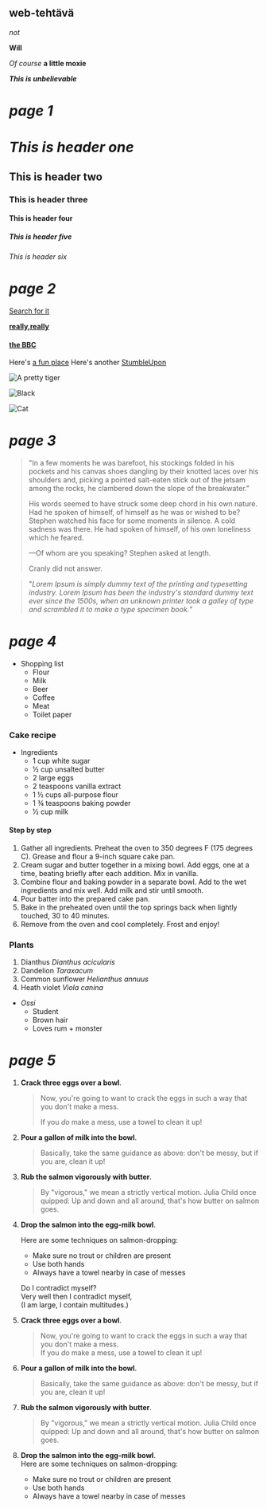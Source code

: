 ## <Ossi Muhonen> web-tehtävä


_not_

**Will**

_Of course_ **a little moxie**

**_This is unbelievable_**

# **_page 1_**


# **_This is header one_**

## This is header two

### This is header three

#### This is header four

##### This is header five

###### This is header six

# **_page 2_**

[<u>Search for it</u>](https://www.google.com)

[**really,really**](https://dailykitten.com)

#### [the BBC](https://www.bbc.co.uk/news:)

Here's [a fun place][1]
Here's another [StumbleUpon][2]

[1]: http://www.zombo.com
[2]: http://www.stumbleupon.com

![A pretty tiger](https://upload.wikimedia.org/wikipedia/commons/thumb/3/3f/Walking_tiger_female.jpg/1200px-Walking_tiger_female.jpg)

![Black][3] 

![Cat][4] 

[3]: https://upload.wikimedia.org/wikipedia/commons/a/a3/81_INF_DIV_SSI.jpg
[4]: https://icons.iconarchive.com/icons/google/noto-emoji-animals-nature/256/22221-cat-icon.png

# **_page 3_**

> "In a few moments he was barefoot, his stockings folded in his pockets and his
> canvas shoes dangling by their knotted laces over his shoulders and, picking a
>  pointed salt-eaten stick out of the jetsam among the rocks, he clambered down
>  the slope of the breakwater."
>
  > His words seemed to have struck some deep chord in his own nature. Had he spoken
> of himself, of himself as he was or wished to be? Stephen watched his face for some
> moments in silence. A cold sadness was there. He had spoken of himself, of his own
> loneliness which he feared.
>
> —Of whom are you speaking? Stephen asked at length.
>
> Cranly did not answer.

> "_Lorem Ipsum is simply dummy text of the printing and typesetting industry. Lorem Ipsum has been the industry's standard dummy text ever since the 1500s, when an unknown printer took a galley of type and scrambled it to make a type specimen book._"

# **_page 4_**

* Shopping list
   * Flour
   * Milk
   * Beer
   * Coffee 
   * Meat
   * Toilet paper

### Cake recipe

* Ingredients 
   * 1 cup white sugar
   * ½ cup unsalted butter
   * 2 large eggs
   * 2 teaspoons vanilla extract
   * 1 ½ cups all-purpose flour
   * 1 ¾ teaspoons baking powder
   *  ½ cup milk

#### Step by step

1. Gather all ingredients. Preheat the oven to 350 degrees F (175 degrees C). Grease and flour a 9-inch square cake pan.
2. Cream sugar and butter together in a mixing bowl. Add eggs, one at a time, beating briefly after each addition. Mix in vanilla.
3. Combine flour and baking powder in a separate bowl. Add to the wet ingredients and mix well. Add milk and stir until smooth.
4. Pour batter into the prepared cake pan.
5. Bake in the preheated oven until the top springs back when lightly touched, 30 to 40 minutes.
6. Remove from the oven and cool completely. Frost and enjoy!

### Plants

1. Dianthus _Dianthus acicularis_
2. Dandelion _Taraxacum_
3. Common sunflower _Helianthus annuus_
4. Heath violet _Viola canina_

* _Ossi_
   * Student
   * Brown hair
   * Loves rum + monster

# **_page 5_**

1. **Crack three eggs over a bowl**.

   > Now, you're going to want to crack the eggs in such a way that you don't make a mess.
   >
   > If you _do_ make a mess, use a towel to clean it up!

2. **Pour a gallon of milk into the bowl**.

   > Basically, take the same guidance as above: don't be messy, but if you are, clean it up!

3. **Rub the salmon vigorously with butter**.

   > By "vigorous," we mean a strictly vertical motion. Julia Child once quipped:
   > Up and down and all around, that's how butter on salmon goes.
4. **Drop the salmon into the egg-milk bowl**.

   Here are some techniques on salmon-dropping:

   * Make sure no trout or children are present
   * Use both hands
   * Always have a towel nearby in case of messes

   Do I contradict myself?  
Very well then I contradict myself,  
(I am large, I contain multitudes.)  

1. **Crack three eggs over a bowl**.  
   > Now, you're going to want to crack the eggs in such a way that you don't make a mess.  
   > If you _do_ make a mess, use a towel to clean it up!  
2. **Pour a gallon of milk into the bowl**.  
   > Basically, take the same guidance as above: don't be messy, but if you are, clean it up!  
3. **Rub the salmon vigorously with butter**.  
   > By "vigorous," we mean a strictly vertical motion. Julia Child once quipped:
   > Up and down and all around, that's how butter on salmon goes.
4. **Drop the salmon into the egg-milk bowl**.  
   Here are some techniques on salmon-dropping:  
   * Make sure no trout or children are present
   * Use both hands
   * Always have a towel nearby in case of messes
  
